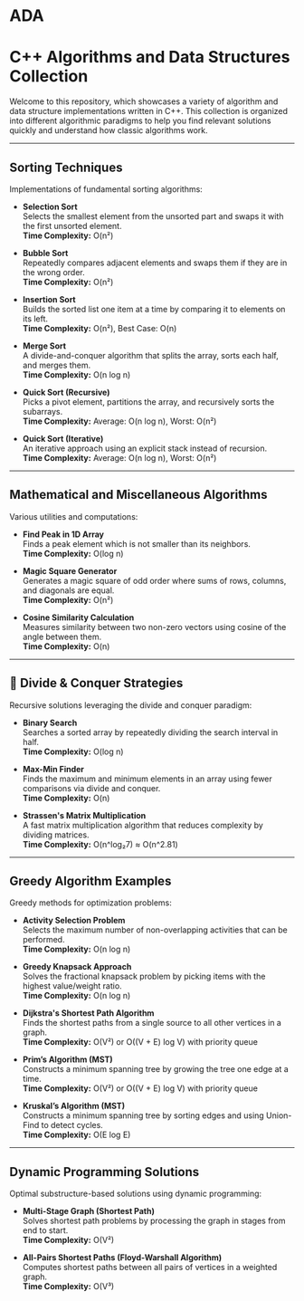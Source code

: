 # ADA  
# C++ Algorithms and Data Structures Collection  

Welcome to this repository, which showcases a variety of algorithm and data structure implementations written in C++. This collection is organized into different algorithmic paradigms to help you find relevant solutions quickly and understand how classic algorithms work.

---

##  Sorting Techniques  
Implementations of fundamental sorting algorithms:

- **Selection Sort**  
  Selects the smallest element from the unsorted part and swaps it with the first unsorted element.  
  **Time Complexity:** O(n²)

- **Bubble Sort**  
  Repeatedly compares adjacent elements and swaps them if they are in the wrong order.  
  **Time Complexity:** O(n²)

- **Insertion Sort**  
  Builds the sorted list one item at a time by comparing it to elements on its left.  
  **Time Complexity:** O(n²), Best Case: O(n)

- **Merge Sort**  
  A divide-and-conquer algorithm that splits the array, sorts each half, and merges them.  
  **Time Complexity:** O(n log n)

- **Quick Sort (Recursive)**  
  Picks a pivot element, partitions the array, and recursively sorts the subarrays.  
  **Time Complexity:** Average: O(n log n), Worst: O(n²)

- **Quick Sort (Iterative)**  
  An iterative approach using an explicit stack instead of recursion.  
  **Time Complexity:** Average: O(n log n), Worst: O(n²)

---

##  Mathematical and Miscellaneous Algorithms  
Various utilities and computations:

- **Find Peak in 1D Array**  
  Finds a peak element which is not smaller than its neighbors.  
  **Time Complexity:** O(log n)

- **Magic Square Generator**  
  Generates a magic square of odd order where sums of rows, columns, and diagonals are equal.  
  **Time Complexity:** O(n²)

- **Cosine Similarity Calculation**  
  Measures similarity between two non-zero vectors using cosine of the angle between them.  
  **Time Complexity:** O(n)

---

## 🧩 Divide & Conquer Strategies  
Recursive solutions leveraging the divide and conquer paradigm:

- **Binary Search**  
  Searches a sorted array by repeatedly dividing the search interval in half.  
  **Time Complexity:** O(log n)

- **Max-Min Finder**  
  Finds the maximum and minimum elements in an array using fewer comparisons via divide and conquer.  
  **Time Complexity:** O(n)

- **Strassen's Matrix Multiplication**  
  A fast matrix multiplication algorithm that reduces complexity by dividing matrices.  
  **Time Complexity:** O(n^log₂7) ≈ O(n^2.81)

---

##  Greedy Algorithm Examples  
Greedy methods for optimization problems:

- **Activity Selection Problem**  
  Selects the maximum number of non-overlapping activities that can be performed.  
  **Time Complexity:** O(n log n)

- **Greedy Knapsack Approach**  
  Solves the fractional knapsack problem by picking items with the highest value/weight ratio.  
  **Time Complexity:** O(n log n)

- **Dijkstra's Shortest Path Algorithm**  
  Finds the shortest paths from a single source to all other vertices in a graph.  
  **Time Complexity:** O(V²) or O((V + E) log V) with priority queue

- **Prim’s Algorithm (MST)**  
  Constructs a minimum spanning tree by growing the tree one edge at a time.  
  **Time Complexity:** O(V²) or O((V + E) log V) with priority queue

- **Kruskal’s Algorithm (MST)**  
  Constructs a minimum spanning tree by sorting edges and using Union-Find to detect cycles.  
  **Time Complexity:** O(E log E)

---

##  Dynamic Programming Solutions  
Optimal substructure-based solutions using dynamic programming:

- **Multi-Stage Graph (Shortest Path)**  
  Solves shortest path problems by processing the graph in stages from end to start.  
  **Time Complexity:** O(V²)

- **All-Pairs Shortest Paths (Floyd-Warshall Algorithm)**  
  Computes shortest paths between all pairs of vertices in a weighted graph.  
  **Time Complexity:** O(V³)



